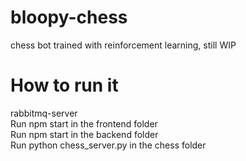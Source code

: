 # bloopy-chess
chess bot trained with reinforcement learning, still WIP

# How to run it
rabbitmq-server <br>
Run npm start in the frontend folder <br>
Run npm start in the backend folder <br>
Run python chess_server.py in the chess folder <br>
 
